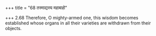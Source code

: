 +++
title = "68 तस्माद्यस्य महाबाहो"

+++
2.68 Therefore, O mighty-armed one, this wisdom becomes established
whose organs in all their varieties are withdrawn from their objects.
